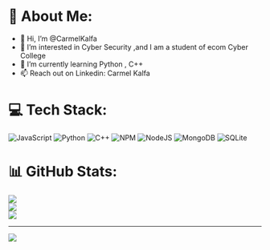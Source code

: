 # 💫 About Me:
- 👋 Hi, I’m @CarmelKalfa
- 👀 I’m interested in Cyber Security ,and I am a student of ecom Cyber College
- 🌱 I’m currently learning Python , C++ 
- 📫 Reach out on Linkedin: Carmel Kalfa

# 💻 Tech Stack:
![JavaScript](https://img.shields.io/badge/javascript-%23323330.svg?style=for-the-badge&logo=javascript&logoColor=%23F7DF1E) ![Python](https://img.shields.io/badge/python-3670A0?style=for-the-badge&logo=python&logoColor=ffdd54) ![C++](https://img.shields.io/badge/c++-%2300599C.svg?style=for-the-badge&logo=c%2B%2B&logoColor=white) ![NPM](https://img.shields.io/badge/NPM-%23000000.svg?style=for-the-badge&logo=npm&logoColor=white) ![NodeJS](https://img.shields.io/badge/node.js-6DA55F?style=for-the-badge&logo=node.js&logoColor=white) ![MongoDB](https://img.shields.io/badge/MongoDB-%234ea94b.svg?style=for-the-badge&logo=mongodb&logoColor=white) ![SQLite](https://img.shields.io/badge/sqlite-%2307405e.svg?style=for-the-badge&logo=sqlite&logoColor=white)
# 📊 GitHub Stats:
![](https://github-readme-stats.vercel.app/api?username=CarmelKalfa&theme=dark&hide_border=false&include_all_commits=true&count_private=false)<br/>
![](https://github-readme-streak-stats.herokuapp.com/?user=CarmelKalfa&theme=dark&hide_border=false)<br/>
![](https://github-readme-stats.vercel.app/api/top-langs/?username=CarmelKalfa&theme=dark&hide_border=false&include_all_commits=true&count_private=false&layout=compact)


---
[![](https://visitcount.itsvg.in/api?id=CarmelKalfa&icon=0&color=0)](https://visitcount.itsvg.in)


  
<!-- Proudly stolen from ShonDevelopment ( https://github.com/ShonDevelopment ) hopefully he will not hate me for this ;-; -->
